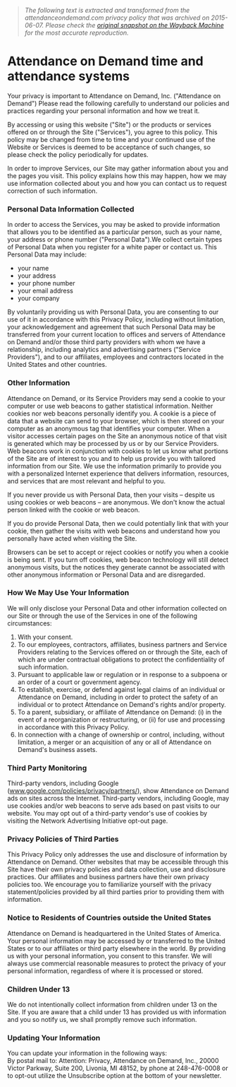 > *The following text is extracted and transformed from the attendanceondemand.com privacy policy that was archived on 2015-06-07. Please check the [original snapshot on the Wayback Machine](https://web.archive.org/web/20150607200758id_/http%3A//www.attendanceondemand.com/privacy-policy.html) for the most accurate reproduction.*

# Attendance on Demand time and attendance systems

Your privacy is important to Attendance on Demand, Inc. ("Attendance on Demand") Please read the following carefully to understand our policies and practices regarding your personal information and how we treat it. 

By accessing or using this website ("Site") or the products or services offered on or through the Site ("Services"), you agree to this policy. This policy may be changed from time to time and your continued use of the Website or Services is deemed to be acceptance of such changes, so please check the policy periodically for updates. 

In order to improve Services, our Site may gather information about you and the pages you visit. This policy explains how this may happen, how we may use information collected about you and how you can contact us to request correction of such information.

### Personal Data Information Collected

In order to access the Services, you may be asked to provide information that allows you to be identified as a particular person, such as your name, your address or phone number ("Personal Data").We collect certain types of Personal Data when you register for a white paper or contact us. This Personal Data may include:

  * your name
  * your address
  * your phone number
  * your email address
  * your company



By voluntarily providing us with Personal Data, you are consenting to our use of it in accordance with this Privacy Policy, including without limitation, your acknowledgement and agreement that such Personal Data may be transferred from your current location to offices and servers of Attendance on Demand and/or those third party providers with whom we have a relationship, including analytics and advertising partners ("Service Providers"), and to our affiliates, employees and contractors located in the United States and other countries. 

### Other Information

Attendance on Demand, or its Service Providers may send a cookie to your computer or use web beacons to gather statistical information. Neither cookies nor web beacons personally identify you. A cookie is a piece of data that a website can send to your browser, which is then stored on your computer as an anonymous tag that identifies your computer. When a visitor accesses certain pages on the Site an anonymous notice of that visit is generated which may be processed by us or by our Service Providers. Web beacons work in conjunction with cookies to let us know what portions of the Site are of interest to you and to help us provide you with tailored information from our Site. We use the information primarily to provide you with a personalized Internet experience that delivers information, resources, and services that are most relevant and helpful to you.

If you never provide us with Personal Data, then your visits – despite us using cookies or web beacons – are anonymous. We don't know the actual person linked with the cookie or web beacon.

If you do provide Personal Data, then we could potentially link that with your cookie, then gather the visits with web beacons and understand how you personally have acted when visiting the Site.

Browsers can be set to accept or reject cookies or notify you when a cookie is being sent. If you turn off cookies, web beacon technology will still detect anonymous visits, but the notices they generate cannot be associated with other anonymous information or Personal Data and are disregarded. 

### How We May Use Your Information

We will only disclose your Personal Data and other information collected on our Site or through the use of the Services in one of the following circumstances:

  1. With your consent.
  2. To our employees, contractors, affiliates, business partners and Service Providers relating to the Services offered on or through the Site, each of which are under contractual obligations to protect the confidentiality of such information.
  3. Pursuant to applicable law or regulation or in response to a subpoena or an order of a court or government agency.
  4. To establish, exercise, or defend against legal claims of an individual or Attendance on Demand, including in order to protect the safety of an individual or to protect Attendance on Demand's rights and/or property.
  5. To a parent, subsidiary, or affiliate of Attendance on Demand: (i) in the event of a reorganization or restructuring, or (ii) for use and processing in accordance with this Privacy Policy.
  6. In connection with a change of ownership or control, including, without limitation, a merger or an acquisition of any or all of Attendance on Demand's business assets.



### Third Party Monitoring

Third-party vendors, including Google (www.google.com/policies/privacy/partners/), show Attendance on Demand ads on sites across the Internet. Third-party vendors, including Google, may use cookies and/or web beacons to serve ads based on past visits to our website. You may opt out of a third-party vendor's use of cookies by visiting the Network Advertising Initiative opt-out page.

### Privacy Policies of Third Parties

This Privacy Policy only addresses the use and disclosure of information by Attendance on Demand. Other websites that may be accessible through this Site have their own privacy policies and data collection, use and disclosure practices. Our affiliates and business partners have their own privacy policies too. We encourage you to familiarize yourself with the privacy statement/policies provided by all third parties prior to providing them with information.

### Notice to Residents of Countries outside the United States

Attendance on Demand is headquartered in the United States of America. Your personal information may be accessed by or transferred to the United States or to our affiliates or third party elsewhere in the world. By providing us with your personal information, you consent to this transfer. We will always use commercial reasonable measures to protect the privacy of your personal information, regardless of where it is processed or stored. 

### Children Under 13

We do not intentionally collect information from children under 13 on the Site. If you are aware that a child under 13 has provided us with information and you so notify us, we shall promptly remove such information.

### Updating Your Information

You can update your information in the following ways:  
By postal mail to: Attention: Privacy, Attendance on Demand, Inc., 20000 Victor Parkway, Suite 200, Livonia, MI 48152, by phone at 248-476-0008 or to opt-out utilize the Unsubscribe option at the bottom of your newsletter.
